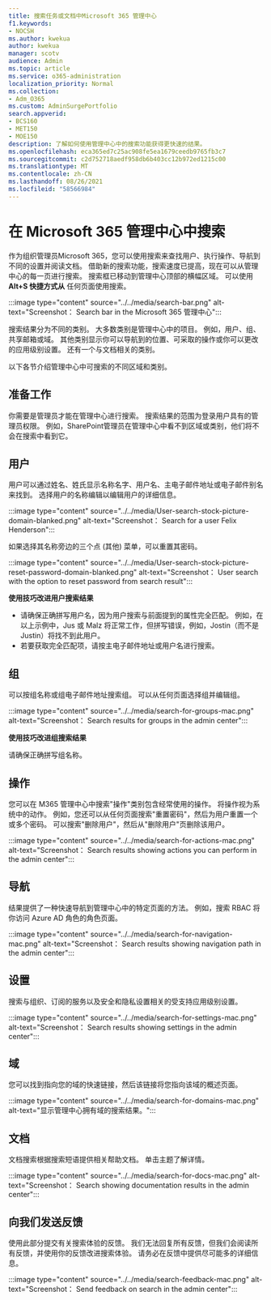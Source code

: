 ```yaml
---
title: 搜索任务或文档中Microsoft 365 管理中心
f1.keywords:
- NOCSH
ms.author: kwekua
author: kwekua
manager: scotv
audience: Admin
ms.topic: article
ms.service: o365-administration
localization_priority: Normal
ms.collection:
- Adm_O365
ms.custom: AdminSurgePortfolio
search.appverid:
- BCS160
- MET150
- MOE150
description: 了解如何使用管理中心中的搜索功能获得更快速的结果。
ms.openlocfilehash: eca365ed7c25ac908fe5ea1679ceedb9765fb3c7
ms.sourcegitcommit: c2d752718aedf958db6b403cc12b972ed1215c00
ms.translationtype: MT
ms.contentlocale: zh-CN
ms.lasthandoff: 08/26/2021
ms.locfileid: "58566984"
---
```

# <a name="search-in-the-microsoft-365-admin-center"></a>在 Microsoft 365 管理中心中搜索

作为组织管理员Microsoft 365，您可以使用搜索来查找用户、执行操作、导航到不同的设置并阅读文档。 借助新的搜索功能，搜索速度已提高，现在可以从管理中心的每一页进行搜索。 搜索框已移动到管理中心顶部的横幅区域。 可以使用 **Alt+S 快捷方式从** 任何页面使用搜索。

:::image type="content" source="../../media/search-bar.png" alt-text="Screenshot： Search bar in the Microsoft 365 管理中心":::

搜索结果分为不同的类别。 大多数类别是管理中心中的项目。 例如，用户、组、共享邮箱或域。 其他类别显示你可以导航到的位置、可采取的操作或你可以更改的应用级别设置。 还有一个与文档相关的类别。

以下各节介绍管理中心中可搜索的不同区域和类别。

## <a name="before-you-begin"></a>准备工作

你需要是管理员才能在管理中心进行搜索。 搜索结果的范围为登录用户具有的管理员权限。 例如，SharePoint管理员在管理中心中看不到区域或类别，他们将不会在搜索中看到它。

## <a name="users"></a>用户

用户可以通过姓名、姓氏显示名称名字、用户名、主电子邮件地址或电子邮件别名来找到。 选择用户的名称编辑以编辑用户的详细信息。

:::image type="content" source="../../media/User-search-stock-picture-domain-blanked.png" alt-text="Screenshot： Search for a user Felix Henderson":::

如果选择其名称旁边的三个点 (其他) 菜单，可以重置其密码。

:::image type="content" source="../../media/User-search-stock-picture-reset-password-domain-blanked.png" alt-text="Screenshot： User search with the option to reset password from search result":::

**使用技巧改进用户搜索结果**

- 请确保正确拼写用户名，因为用户搜索与前面提到的属性完全匹配。 例如，在以上示例中，Jus 或 Malz 将正常工作，但拼写错误，例如，Jostin（而不是 Justin）将找不到此用户。
- 若要获取完全匹配项，请按主电子邮件地址或用户名进行搜索。

## <a name="groups"></a>组

可以按组名称或组电子邮件地址搜索组。 可以从任何页面选择组并编辑组。

:::image type="content" source="../../media/search-for-groups-mac.png" alt-text="Screenshot： Search results for groups in the admin center":::

**使用技巧改进组搜索结果**

请确保正确拼写组名称。

## <a name="actions"></a>操作

您可以在 M365 管理中心中搜索"操作"类别包含经常使用的操作。 将操作视为系统中的动作。 例如，您还可以从任何页面搜索"重置密码"，然后为用户重置一个或多个密码。 可以搜索"删除用户"，然后从"删除用户"页删除该用户。

:::image type="content" source="../../media/search-for-actions-mac.png" alt-text="Screenshot： Search results showing actions you can perform in the admin center":::

## <a name="navigation"></a>导航

结果提供了一种快速导航到管理中心中的特定页面的方法。 例如，搜索 RBAC 将你访问 Azure AD 角色的角色页面。

:::image type="content" source="../../media/search-for-navigation-mac.png" alt-text="Screenshot： Search results showing navigation path in the admin center":::

## <a name="settings"></a>设置

搜索与组织、订阅的服务以及安全和隐私设置相关的受支持应用级别设置。

:::image type="content" source="../../media/search-for-settings-mac.png" alt-text="Screenshot： Search results showing settings in the admin center":::

## <a name="domain"></a>域

您可以找到指向您的域的快速链接，然后该链接将您指向该域的概述页面。

:::image type="content" source="../../media/search-for-domains-mac.png" alt-text="显示管理中心拥有域的搜索结果。":::

## <a name="documentation"></a>文档

文档搜索根据搜索短语提供相关帮助文档。 单击主题了解详情。

:::image type="content" source="../../media/search-for-docs-mac.png" alt-text="Screenshot： Search showing documentation results in the admin center":::

## <a name="send-us-feedback"></a>向我们发送反馈

使用此部分提交有关搜索体验的反馈。 我们无法回复所有反馈，但我们会阅读所有反馈，并使用你的反馈改进搜索体验。 请务必在反馈中提供尽可能多的详细信息。

:::image type="content" source="../../media/search-feedback-mac.png" alt-text="Screenshot： Send feedback on search in the admin center":::